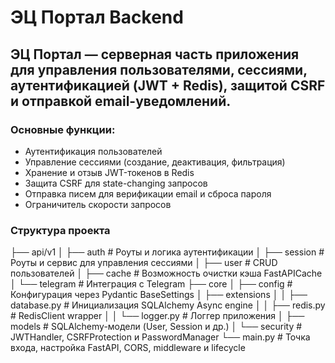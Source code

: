 # ЭЦ Портал Backend
## ЭЦ Портал — серверная часть приложения для управления пользователями, сессиями, аутентификацией (JWT + Redis), защитой CSRF и отправкой email-уведомлений.

### Основные функции:
- Аутентификация пользователей
- Управление сессиями (создание, деактивация, фильтрация)
- Хранение и отзыв JWT-токенов в Redis
- Защита CSRF для state-changing запросов
- Отправка писем для верификации email и сброса пароля
- Ограничитель скорости запросов

### Структура проекта
├── api/v1
│   ├── auth      # Роуты и логика аутентификации
│   ├── session   # Роуты и сервис для управления сессиями
│   ├── user      # CRUD пользователей
│   ├── cache     # Возможность очистки кэша FastAPICache
│   └── telegram  # Интеграция с Telegram
├── core
│   ├── config   # Конфигурация через Pydantic BaseSettings
│   ├── extensions
│   │   ├── database.py  # Инициализация SQLAlchemy Async engine
│   │   ├── redis.py     # RedisClient wrapper
│   │   └── logger.py    # Логгер приложения
│   ├── models    # SQLAlchemy-модели (User, Session и др.)
│   └── security  # JWTHandler, CSRFProtection и PasswordManager
└── main.py       # Точка входа, настройка FastAPI, CORS, middleware и lifecycle